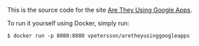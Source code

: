 This is the source code for the site [Are They Using Google Apps](http://aretheyusinggoogleapps.com/).

To run it yourself using Docker, simply run:

    $ docker run -p 8080:8080 vpetersson/aretheyusinggoogleapps
